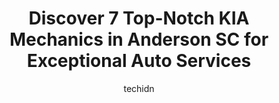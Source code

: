 ---
layout: ampstory
image: https://images.unsplash.com/photo-1629240543128-7af4196c0bd0?ixlib=rb-4.0.3&ixid=MnwxMjA3fDB8MHxwaG90by1wYWdlfHx8fGVufDB8fHx8&auto=format&fit=crop&w=640&h=853&q=80
author: techidn
featured: false
description: Trust your vehicles maintenance and repairs to the 7 best KIA Mechanic in Anderson SC, USA. With their extensive experience, cutting-edge technology, and commitment to customer satisfaction
title: Discover 7 Top-Notch KIA Mechanics in Anderson SC for Exceptional Auto Services
cover:
   title: Discover 7 Top-Notch KIA Mechanics in Anderson SC for Exceptional Auto Services
   subtitle: Rickpate
   background: https://images.unsplash.com/photo-1629240543128-7af4196c0bd0?ixlib=rb-4.0.3&ixid=MnwxMjA3fDB8MHxwaG90by1wYWdlfHx8fGVufDB8fHx8&auto=format&fit=crop&w=640&h=853&q=80

pages: 
 - layout: thirds
   top: <h1>#1 Firestone Complete Auto Care</h1>
   bottom: "<p>I was shopping when I realized I had a large nail in my tire and it was going flat. It was 5-30 pm on Saturday. I was 45 minutes from home and wasnt sure what to do.  </p>"
   background: https://www.knot35.com/toplist/wp-content/uploads/2023/06/best-kia-mechanic-1-in-anderson-sc-1685835822.jpeg
   backgroundblur: true
 - layout: thirds
   top: <h1>#2 First Class Halt - Anderson</h1>
   bottom: "<p>4135 Clemson Blvd, Anderson, SC 29621, United States</p>"
   background: https://www.knot35.com/toplist/wp-content/uploads/2023/06/best-kia-mechanic-2-in-anderson-sc-1685835823.jpeg
   cta:
      link: https://www.knot35.com/toplist/discover-7-top-notch-kia-mechanics-in-anderson-sc-for-exceptional-auto-services/
      text: Discover 7 Top-Notch KIA Mechanics in Anderson SC for Exceptional Auto Services
 - layout: thirds
   top: <h1>#3 KCs Automotive Specialists, LLC</h1>
   bottom: "<p>4024 Clemson Blvd, Anderson, SC 29621, United States</p>"
   background: https://www.knot35.com/toplist/wp-content/uploads/2023/06/best-kia-mechanic-3-in-anderson-sc-1685835823.jpeg
   cta:
      link: https://www.knot35.com/toplist/discover-7-top-notch-kia-mechanics-in-anderson-sc-for-exceptional-auto-services/
      text: Discover 7 Top-Notch KIA Mechanics in Anderson SC for Exceptional Auto Services
 - layout: thirds
   top: <h1>#4 Rowlands Automotive Specialist</h1>
   bottom: "<p>650 McGee Rd, Anderson, SC 29625, United States</p>"
   background: https://images.unsplash.com/photo-1561679660-d00ee1e0dc8e?ixlib=rb-4.0.3&ixid=MnwxMjA3fDB8MHxwaG90by1wYWdlfHx8fGVufDB8fHx8&auto=format&fit=crop&w=640&h=853&q=80
   cta:
      link: https://www.knot35.com/toplist/discover-7-top-notch-kia-mechanics-in-anderson-sc-for-exceptional-auto-services/
      text: Discover 7 Top-Notch KIA Mechanics in Anderson SC for Exceptional Auto Services
 - layout: thirds
   top: <h1>#5 Action Auto & Truck Repair</h1>
   bottom: "<p>529 Fair St, Anderson, SC 29625, United States</p>"
   background: https://images.unsplash.com/photo-1574169208507-84376144848b?ixlib=rb-4.0.3&ixid=MnwxMjA3fDB8MHxwaG90by1wYWdlfHx8fGVufDB8fHx8&auto=format&fit=crop&w=640&h=853&q=80
   cta:
      link: https://www.knot35.com/toplist/discover-7-top-notch-kia-mechanics-in-anderson-sc-for-exceptional-auto-services/
      text: Discover 7 Top-Notch KIA Mechanics in Anderson SC for Exceptional Auto Services
 - layout: thirds
   top: <h1>#6 Foothills Import Automotive</h1>
   bottom: "<p>607 N Murray Ave, Anderson, SC 29625, United States</p>"
   background: https://images.unsplash.com/photo-1524169358666-79f22534bc6e?ixlib=rb-4.0.3&ixid=MnwxMjA3fDB8MHxwaG90by1wYWdlfHx8fGVufDB8fHx8&auto=format&fit=crop&w=640&h=853&q=80
   cta:
      link: https://www.knot35.com/toplist/discover-7-top-notch-kia-mechanics-in-anderson-sc-for-exceptional-auto-services/
      text: Discover 7 Top-Notch KIA Mechanics in Anderson SC for Exceptional Auto Services
 - layout: thirds
   top: <h1>#7 Mobile Wrenches Car Care</h1>
   bottom: "<p>2112 W Whitner St, Anderson, SC 29625, United States</p>"
   background: https://images.unsplash.com/photo-1536745287225-21d689278fd1?ixlib=rb-4.0.3&ixid=MnwxMjA3fDB8MHxwaG90by1wYWdlfHx8fGVufDB8fHx8&auto=format&fit=crop&w=640&h=853&q=80
   cta:
      link: https://www.knot35.com/toplist/discover-7-top-notch-kia-mechanics-in-anderson-sc-for-exceptional-auto-services/
      text: Discover 7 Top-Notch KIA Mechanics in Anderson SC for Exceptional Auto Services
 - layout: thirds
   middle: Continue reading...
   background: https://images.unsplash.com/photo-1614648718611-0635f29016cb?ixlib=rb-4.0.3&ixid=MnwxMjA3fDB8MHxwaG90by1wYWdlfHx8fGVufDB8fHx8&auto=format&fit=crop&w=640&h=853&q=80
   cta:
      link: https://www.knot35.com/toplist/discover-7-top-notch-kia-mechanics-in-anderson-sc-for-exceptional-auto-services/
      text: Discover 7 Top-Notch KIA Mechanics in Anderson SC for Exceptional Auto Services
      
---